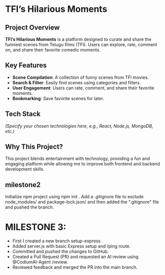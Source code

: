# TFI’s Hilarious Moments

## Project Overview
**TFI’s Hilarious Moments** is a platform designed to curate and share the funniest scenes from Telugu films (TFI). Users can explore, rate, comment on, and share their favorite comedic moments.

## Key Features
- **Scene Compilation**: A collection of funny scenes from TFI movies.
- **Search & Filter**: Easily find scenes using categories and filters.
- **User Engagement**: Users can rate, comment, and share their favorite moments.
- **Bookmarking**: Save favorite scenes for later.

## Tech Stack
_(Specify your chosen technologies here, e.g., React, Node.js, MongoDB, etc.)_

## Why This Project?
This project blends entertainment with technology, providing a fun and engaging platform while allowing me to improve both frontend and backend development skills.

## milestone2
  Initialize npm project using npm init .
  Add a .gitignore file to exclude node_modules/ and package-lock.json/ and then added the  ".gitignore" file  and pushed the branch.
  
  # MILESTONE 3:
- First I created a new branch setup-express .
- Added server.js with basic Express setup and /ping route.
- Committed and pushed the changes to GitHub.
- Created a Pull Request (PR) and requested an AI review using @CodiumAI-Agent /review.
- Reviewed feedback and merged the PR into the main branch.